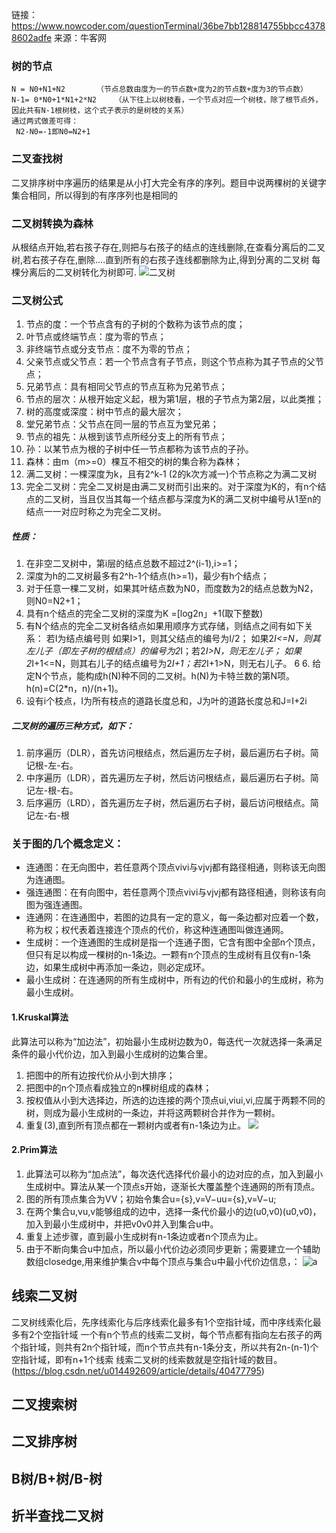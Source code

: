 链接：https://www.nowcoder.com/questionTerminal/36be7bb128814755bbcc43788602adfe
来源：牛客网
### 树的节点
    N = N0+N1+N2       （节点总数由度为一的节点数+度为2的节点数+度为3的节点数）
    N-1= 0*N0+1*N1+2*N2    （从下往上以树枝看，一个节点对应一个树枝，除了根节点外，因此共有N-1根树枝，这个式子表示的是树枝的关系）
    通过两式做差可得：
     N2-N0=-1即N0=N2+1
### 二叉查找树
二叉排序树中序遍历的结果是从小打大完全有序的序列。题目中说两棵树的关键字集合相同，所以得到的有序序列也是相同的

### 二叉树转换为森林
从根结点开始,若右孩子存在,则把与右孩子的结点的连线删除,在查看分离后的二叉树,若右孩子存在,删除….直到所有的右孩子连线都删除为止,得到分离的二叉树
每棵分离后的二叉树转化为树即可.
![二叉树](https://img-blog.csdn.net/20150706213213838)

###  二叉树公式
1. 节点的度：一个节点含有的子树的个数称为该节点的度； 
2. 叶节点或终端节点：度为零的节点； 
3. 非终端节点或分支节点：度不为零的节点； 
4. 父亲节点或父节点：若一个节点含有子节点，则这个节点称为其子节点的父节点； 
5. 兄弟节点：具有相同父节点的节点互称为兄弟节点； 
6. 节点的层次：从根开始定义起，根为第1层，根的子节点为第2层，以此类推； 
7. 树的高度或深度：树中节点的最大层次； 
8. 堂兄弟节点：父节点在同一层的节点互为堂兄弟； 
9. 节点的祖先：从根到该节点所经分支上的所有节点； 
10. 孙：以某节点为根的子树中任一节点都称为该节点的子孙。 
11. 森林：由m（m>=0）棵互不相交的树的集合称为森林； 
12. 满二叉树：一棵深度为k，且有2^k-1 (2的k次方减一)个节点称之为满二叉树 
13. 完全二叉树：完全二叉树是由满二叉树而引出来的。对于深度为K的，有n个结点的二叉树，当且仅当其每一个结点都与深度为K的满二叉树中编号从1至n的结点一一对应时称之为完全二叉树。

##### 性质：

1. 在非空二叉树中，第i层的结点总数不超过2^(i-1),i>=1； 
2. 深度为h的二叉树最多有2^h-1个结点(h>=1)，最少有h个结点； 
3. 对于任意一棵二叉树，如果其叶结点数为N0，而度数为2的结点总数为N2，则N0=N2+1； 
4. 具有n个结点的完全二叉树的深度为K =[log2n」+1(取下整数) 
5. 有N个结点的完全二叉树各结点如果用顺序方式存储，则结点之间有如下关系： 若I为结点编号则 如果I>1，则其父结点的编号为I/2； 
如果2*I<=N，则其左儿子（即左子树的根结点）的编号为2*I；若2*I>N，则无左儿子； 如果2*I+1<=N，则其右儿子的结点编号为2*I+1；若2*I+1>N，则无右儿子。 6 6. 给定N个节点，能构成h(N)种不同的二叉树。h(N)为卡特兰数的第N项。h(n)=C(2*n，n)/(n+1)。 
7. 设有i个枝点，I为所有枝点的道路长度总和，J为叶的道路长度总和J=I+2i

##### 二叉树的遍历三种方式，如下： 
1. 前序遍历（DLR），首先访问根结点，然后遍历左子树，最后遍历右子树。简记根-左-右。 
2. 中序遍历（LDR），首先遍历左子树，然后访问根结点，最后遍历右子树。简记左-根-右。 
3. 后序遍历（LRD），首先遍历左子树，然后遍历右子树，最后访问根结点。简记左-右-根


### 关于图的几个概念定义：

- 连通图：在无向图中，若任意两个顶点vivi与vjvj都有路径相通，则称该无向图为连通图。
- 强连通图：在有向图中，若任意两个顶点vivi与vjvj都有路径相通，则称该有向图为强连通图。
- 连通网：在连通图中，若图的边具有一定的意义，每一条边都对应着一个数，称为权；权代表着连接连个顶点的代价，称这种连通图叫做连通网。
- 生成树：一个连通图的生成树是指一个连通子图，它含有图中全部n个顶点，但只有足以构成一棵树的n-1条边。一颗有n个顶点的生成树有且仅有n-1条边，如果生成树中再添加一条边，则必定成环。
- 最小生成树：在连通网的所有生成树中，所有边的代价和最小的生成树，称为最小生成树。

#### 1.Kruskal算法
此算法可以称为“加边法”，初始最小生成树边数为0，每迭代一次就选择一条满足条件的最小代价边，加入到最小生成树的边集合里。 
1. 把图中的所有边按代价从小到大排序； 
2. 把图中的n个顶点看成独立的n棵树组成的森林； 
3. 按权值从小到大选择边，所选的边连接的两个顶点ui,viui,vi,应属于两颗不同的树，则成为最小生成树的一条边，并将这两颗树合并作为一颗树。 
4. 重复(3),直到所有顶点都在一颗树内或者有n-1条边为止。
![](https://img-blog.csdn.net/20160714144315409)

#### 2.Prim算法
1. 此算法可以称为“加点法”，每次迭代选择代价最小的边对应的点，加入到最小生成树中。算法从某一个顶点s开始，逐渐长大覆盖整个连通网的所有顶点。
2. 图的所有顶点集合为VV；初始令集合u={s},v=V−uu={s},v=V−u;
3. 在两个集合u,vu,v能够组成的边中，选择一条代价最小的边(u0,v0)(u0,v0)，加入到最小生成树中，并把v0v0并入到集合u中。
4. 重复上述步骤，直到最小生成树有n-1条边或者n个顶点为止。
5. 由于不断向集合u中加点，所以最小代价边必须同步更新；需要建立一个辅助数组closedge,用来维护集合v中每个顶点与集合u中最小代价边信息，：
![a](https://img-blog.csdn.net/20160714161107576)
## 线索二叉树
二叉树线索化后，先序线索化与后序线索化最多有1个空指针域，而中序线索化最多有2个空指针域
一个有n个节点的线索二叉树，每个节点都有指向左右孩子的两个指针域，则共有2n个指针域，而n个节点共有n-1条分支，所以共有2n-(n-1)个空指针域，即有n+1个线索
线索二叉树的线索数就是空指针域的数目。
(https://blog.csdn.net/u014492609/article/details/40477795)
## 二叉搜索树

## 二叉排序树

## B树/B+树/B-树

## 折半查找二叉树
